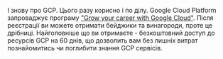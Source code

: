 І знову про GCP. Цього разу корисно і по ділу. Google Cloud Platform запроваджує програму ["Grow your career with Google Cloud"](https://rsvp.withgoogle.com/events/grow-your-career-with-google-cloud/about). Після реєстрації ви можете отримати бейджики та винагороди, проте це дрібниці. Найголовніше що ви отримаєте - безкоштовний доступ до ресурсів GCP на 60 днів, що дозволить вам без лишніх витрат познайомитись чи поглибити знання GCP сервісів. 